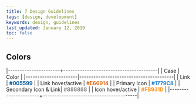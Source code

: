 ```yaml
---
title: 7 Design Guidelines
tags: [design, development]
keywords: design, guidelines
last_updated: January 12, 2019
toc: false
---
```


## Colors

|----------------------+----------------------------------------|
| Case                 | Color                                  |
|----------------------|----------------------------------------|
| Link                 | <b style='color: #005599;'>#005599</b> |
| Link hover/active    | <b style='color: #E66914;'>#E66914</b> |
| Primary Icon         | <b style='color: #1779C8;'>#1779C8</b> |
| Secondary Icon & Link| <b style='color: #888888;'>#888888</b> |
| Icon hover/active    | <b style='color: #FB931D;'>#FB931D</b> |
|----------------------+----------------------------------------|
